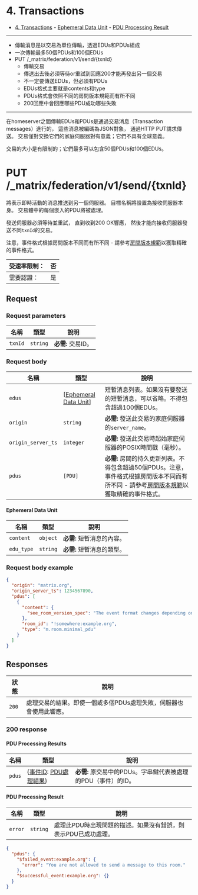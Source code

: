 # 4. Transactions

- [4. Transactions](#4-transactions)
      - [Ephemeral Data Unit](#ephemeral-data-unit)
      - [PDU Processing Result](#pdu-processing-result)

---

- 傳輸消息是以交易為單位傳輸，透過EDUs和PDUs組成
- 一次傳輸最多50個PDUs和100個EDUs
- PUT /_matrix/federation/v1/send/{txnId}
  - 傳輸交易
  - 傳送出去後必須等待or重試到回應200才能再發出另一個交易
  - 不一定要傳送EDUs，但必須有PDUs
  - EDUs格式主要就是contents和type
  - PDUs格式會依照不同的房間版本規範而有所不同
  - 200回應中會回應哪些PDU成功哪些失敗

---

在homeserver之間傳輸EDUs和PDUs是通過交易消息（Transaction messages）進行的，
這些消息被編碼為JSON對象，
通過HTTP PUT請求傳送。
交易僅對交換它們的家庭伺服器對有意義；它們不具有全球意義。

交易的大小是有限制的；它們最多可以包含50個PDUs和100個EDUs。

<!-- markdownlint-disable -->
<h1>PUT <a>/_matrix/federation/v1/send/{txnId}</a></h1>
<!-- markdownlint-enable -->

將表示即時活動的消息推送到另一個伺服器。
目標名稱將設置為接收伺服器本身。
交易體中的每個嵌入的PDU將被處理。

發送伺服器必須等待並重試，
直到收到200 OK響應，
然後才能向接收伺服器發送不同`txnId`的交易。

注意，事件格式根據房間版本不同而有所不同 - 請參考[房間版本規範](/v1.11/rooms)以獲取精確的事件格式。

| 受速率限制： | 否 |
| --- | --- |
| 需要認證： | 是 |

<!-- markdownlint-disable -->
<h2> Request</h2>
<h3> Request parameters </h3>
<!-- markdownlint-enable -->

| 名稱 | 類型 | 說明 |
| --- | --- | --- |
| `txnId` | `string` | **必需:** 交易ID。 |

<!-- markdownlint-disable -->
<h3> Request body </h3>
<!-- markdownlint-enable -->

<!-- markdownlint-disable -->
| 名稱 | 類型 | 說明 |
| --- | --- | --- |
| `edus` | [[Ephemeral Data Unit](#ephemeral-data-unit)] | 短暫消息列表。如果沒有要發送的短暫消息，可以省略。不得包含超過100個EDUs。 |
| `origin` | `string` | **必需:** 發送此交易的家庭伺服器的`server_name`。 |
| `origin_server_ts` | `integer` | **必需:** 發送此交易時起始家庭伺服器的POSIX時間戳（毫秒）。 |
| `pdus` | `[PDU]` | **必需:** 房間的持久更新列表。不得包含超過50個PDUs。注意，事件格式根據房間版本不同而有所不同 - 請參考[房間版本規範](/v1.11/rooms)以獲取精確的事件格式。 |
<!-- markdownlint-enable -->

<!-- markdownlint-disable -->
#### Ephemeral Data Unit
<!-- markdownlint-enable -->

| 名稱 | 類型 | 說明 |
| --- | --- | --- |
| `content` | `object` | **必需:** 短暫消息的內容。 |
| `edu_type` | `string` | **必需:** 短暫消息的類型。 |

<!-- markdownlint-disable -->
<h3> Request body example</h3>
<!-- markdownlint-enable -->

<!-- markdownlint-disable -->
```json
{
  "origin": "matrix.org",
  "origin_server_ts": 1234567890,
  "pdus": [
    {
      "content": {
        "see_room_version_spec": "The event format changes depending on the room version."
      },
      "room_id": "!somewhere:example.org",
      "type": "m.room.minimal_pdu"
    }
  ]
}
```
<!-- markdownlint-enable -->

<!-- markdownlint-disable -->
<h2> Responses </h2>
<!-- markdownlint-enable -->

| 狀態 | 說明 |
| --- | --- |
| `200` | 處理交易的結果。即使一個或多個PDUs處理失敗，伺服器也會使用此響應。 |

<!-- markdownlint-disable -->
<h3> 200 response </h3>
<h4> PDU Processing Results </h4>
<!-- markdownlint-enable -->

<!-- markdownlint-disable -->
| 名稱 | 類型 | 說明 |
| --- | --- | --- |
| `pdus` | {[事件ID](/v1.11/appendices#event-ids): [PDU處理結果](#pdu-processing-result)} | **必需:** 原交易中的PDUs。字串鍵代表被處理的PDU（事件）的ID。 |
<!-- markdownlint-enable -->

<!-- markdownlint-disable -->
#### PDU Processing Result
<!-- markdownlint-enable -->

| 名稱 | 類型 | 說明 |
| --- | --- | --- |
| `error` | `string` | 處理此PDU時出現問題的描述。如果沒有錯誤，則表示PDU已成功處理。 |

```json
{
  "pdus": {
    "$failed_event:example.org": {
      "error": "You are not allowed to send a message to this room."
    },
    "$successful_event:example.org": {}
  }
}
```
